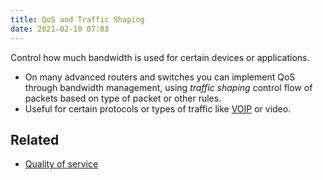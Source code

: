 ```yaml
---
title: QoS and Traffic Shaping
date: 2021-02-10 07:03
---
```

Control how much bandwidth is used for certain devices or applications.
* On many advanced routers and switches you can implement QoS through bandwidth
	management, using _traffic shaping_ control flow of packets based on type of
	packet or other rules.
* Useful for certain protocols or types of traffic like
	[VOIP](20201021125745-voip.md) or video.

## Related

* [Quality of service](20210626100935-quality-of-service.md) 
